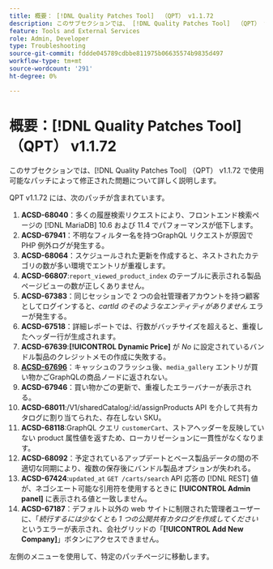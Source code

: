 ```yaml
---
title: 概要： [!DNL Quality Patches Tool]  （QPT） v1.1.72
description: このサブセクションでは、 [!DNL Quality Patches Tool]  （QPT） v1.1.72 で使用可能なパッチによって修正された問題について詳しく説明します。
feature: Tools and External Services
role: Admin, Developer
type: Troubleshooting
source-git-commit: fddde045789cdbbe811975b06635574b9835d497
workflow-type: tm+mt
source-wordcount: '291'
ht-degree: 0%

---
```


# 概要：[!DNL Quality Patches Tool] （QPT） v1.1.72

このサブセクションでは、[!DNL Quality Patches Tool] （QPT） v1.1.72 で使用可能なパッチによって修正された問題について詳しく説明します。

QPT v1.1.72 には、次のパッチが含まれています。
1. **ACSD-68040**：多くの履歴検索リクエストにより、フロントエンド検索ページの [!DNL MariaDB] 10.6 および 11.4 でパフォーマンスが低下します。
1. **ACSD-67941**：不明なフィルター名を持つGraphQL リクエストが原因で PHP 例外ログが発生する。
1. **ACSD-68064**：スケジュールされた更新を作成すると、ネストされたカテゴリの数が多い環境でエントリが重複します。
1. **ACSD-66807**:`report_viewed_product_index` のテーブルに表示される製品ページビューの数が正しくありません。
1. **ACSD-67383**：同じセッションで 2 つの会社管理者アカウントを持つ顧客としてログインすると、*cartId のそのようなエンティティがありません* エラーが発生する。
1. **ACSD-67518**：詳細レポートでは、行数がバッチサイズを超えると、重複したヘッダー行が生成されます。
1. **ACSD-67639**:**[!UICONTROL Dynamic Price]** が *No* に設定されているバンドル製品のクレジットメモの作成に失敗する。
1. **[ACSD-67696](/help/tools/quality-patches-tool/patches-available-in-qpt/v1-1-72/acsd-67696.md)**：キャッシュのフラッシュ後、`media_gallery` エントリが買い物かごGraphQLの商品ノードに返されない。
1. **ACSD-67946**：買い物かごの更新で、重複したエラーバナーが表示される。
1. **ACSD-68011**:/V1/sharedCatalog/:id/assignProducts API を介して共有カタログに割り当てられた、存在しない SKU。
1. **ACSD-68118**:GraphQL クエリ `customerCart`、ストアヘッダーを反映していない product 属性値を返すため、ローカリゼーションに一貫性がなくなります。
1. **ACSD-68092**：予定されているアップデートとベース製品データの間の不適切な同期により、複数の保存後にバンドル製品オプションが失われる。
1. **ACSD-67424**:`updated_at` `GET /carts/search` API 応答の [!DNL REST] 値が、ネゴシエート可能な引用符を使用するときに **[!UICONTROL Admin panel]** に表示される値と一致しません。
1. **ACSD-67187**：デフォルト以外の web サイトに制限された管理者ユーザーに、「*続行するには少なくとも 1 つの公開共有カタログを作成してください* というエラーが表示され、会社グリッドの「**[!UICONTROL Add New Company]**」ボタンにアクセスできません。

左側のメニューを使用して、特定のパッチページに移動します。
